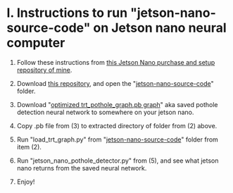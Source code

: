 
# I. Instructions to run "jetson-nano-source-code" on Jetson nano neural computer

1. Follow these instructions from [this Jetson Nano purchase and setup repository of mine](https://github.com/JordanMicahBennett/live_ai_object-detection-on-tiny-jetson-neural-nano-computer).

2. Download [this repository](https://github.com/JordanMicahBennett/Smart-Ai-Pothole-Detector------Powered-by-Tensorflow-TensorRT-on-Google-Colab-and-or-Jetson-Nano/), and open the "[jetson-nano-source-code](https://github.com/JordanMicahBennett/Smart-Ai-Pothole-Detector------Powered-by-Tensorflow-TensorRT-on-Google-Colab-and-or-Jetson-Nano/tree/master/jetson-nano-source-code)" folder.

3. Download "[optimized trt_pothole_graph.pb graph](https://drive.google.com/file/d/1b9XgpXeWBay6GE2bnLSqlLSXDEFfUCZd/view?usp=sharing)" aka saved pothole detection neural network to somewhere on your jetson nano.

4. Copy .pb file from (3) to extracted directory of folder from (2) above.

5. Run "load_trt_graph.py" from "[jetson-nano-source-code](https://github.com/JordanMicahBennett/Smart-Ai-Pothole-Detector------Powered-by-Tensorflow-TensorRT-on-Google-Colab-and-or-Jetson-Nano/tree/master/jetson-nano-source-code)" folder from item (2).

6. Run "jetson_nano_pothole_detector.py" from (5), and see what jetson nano returns from the saved neural network.

7. Enjoy!
